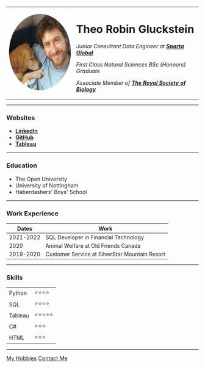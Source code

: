 <!DOCTYPE html>
<html lang="en" dir="ltr">

<head>
  <meta charset="utf-8">
  <title>Theo's Personal Site</title>
  <link rel="stylesheet" href="HTMLPersonalSite/css/styles.css">
</head>

<body>
  <table cellspacing='20'>
    <tr>
      <td> <img src="HTMLPersonalSite/theo.png" alt="theo profile picture" width="200" height="200"></td>
      <td>
        <h1>Theo Robin Gluckstein</h1>
        <em>
          <p>Junior Consultant Data Engineer at <strong><a href="https://www.spartaglobal.com/">Sparta Global</a></strong></p>
          <p>First Class Natural Sciences BSc (Honours) Graduate</p>
          <p>Associate Member of <strong><a href="https://www.rsb.org.uk/">The Royal Society of Biology</a></strong></p>
        </em>
      </td>
    </tr>
  </table>
  <hr>

  <h3>Websites</h3>
  <ul>
    <li><strong><a href="https://www.linkedin.com/in/theogluckstein/">LinkedIn</a></strong></li>
    <li><strong><a href="https://github.com/TheoRobin76">GitHub</a></strong></li>
    <li><strong><a href="https://public.tableau.com/app/profile/theo.robin.gluckstein">Tableau</a></strong></li>
  </ul>
  <hr>
  <h3>Education</h3>
  <ul>
    <li>The Open University</li>
    <li>University of Nottingham</li>
    <li>Haberdashers' Boys' School</li>
  </ul>
  <hr>
  <h3>Work Experience</h3>
  <table cellspacing=5>
    <thead>
      <tr>
        <th>Dates</th>
        <th>Work</th>
      </tr>
    </thead>
    <tr>
      <td>2021-2022</td>
      <td>SQL Developer in Financial Technology</td>
    </tr>
    <tr>
      <td>2020</td>
      <td>Animal Welfare at Old Friends Canada</td>
    </tr>
    <tr>
      <td>2019-2020</td>
      <td>Customer Service at SilverStar Mountain Resort</td>
    </tr>
  </table>
  <hr>
  <h3>Skills</h3>
  <table cellspacing='5'>
    <tr>
      <td>Python</td>
      <td>&#11088;&#11088;&#11088;&#11088;</td>
    <tr>
      <td>SQL</td>
      <td>&#11088;&#11088;&#11088;&#11088;</td>
    </tr>
    <tr>
      <td>Tableau</td>
      <td>&#11088;&#11088;&#11088;&#11088;&#11088;</td>
    </tr>
    <tr>
      <td>C#</td>
      <td>&#11088;&#11088;&#11088;</td>
    </tr>
    <tr>
      <td>HTML</td>
      <td>&#11088;&#11088;&#11088;</td>
    </tr>
  </table>

  <hr>
  <a href="HTMLPersonalSite/hobbies.html">My Hobbies</a>
  <a href="HTMLPersonalSite/contact.html">Contact Me</a>


</body>

</html>
